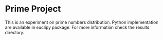 # Prime Project
This is an experiment on prime numbers distribution. Python implementation are available in euclipy package. For more information check the results directory.